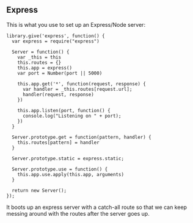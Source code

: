 Express
-------

This is what you use to set up an Express/Node server:
      
    library.give('express', function() {
      var express = require("express")

      Server = function() {
        var _this = this
        this.routes = {}
        this.app = express()
        var port = Number(port || 5000)

        this.app.get('*', function(request, response) {
          var handler = _this.routes[request.url];
          handler(request, response)
        })

        this.app.listen(port, function() {
          console.log("Listening on " + port);
        })
      }

      Server.prototype.get = function(pattern, handler) {
        this.routes[pattern] = handler
      }

      Server.prototype.static = express.static;

      Server.prototype.use = function() {
        this.app.use.apply(this.app, arguments)
      }

      return new Server();
    });

It boots up an express server with a catch-all route so that
we can keep messing around with the routes after the server
goes up.


